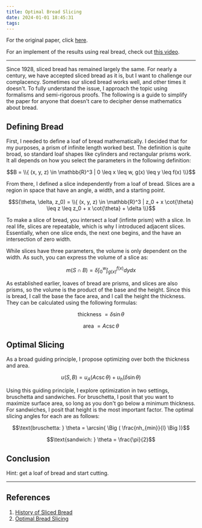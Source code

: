 ```yaml
---
title: Optimal Bread Slicing
date: 2024-01-01 18:45:31
tags:
---
```



For the original paper, click [here](/projects/optimal_slicing.pdf).

For an implement of the results using real bread, check out [this video](https://youtu.be/R6SYxpiGGJ0?si=PetWIvfnnBJfoWIo).

---

Since 1928, sliced bread has remained largely the same. For nearly a century, we have accepted sliced bread as it is, but I want to challenge our complacency. Sometimes our sliced bread works well, and other times it doesn't. To fully understand the issue, I approach the topic using formalisms and semi-rigorous proofs. The following is a guide to simplify the paper for anyone that doesn't care to decipher dense mathematics about bread.

## Defining Bread

First, I needed to define a loaf of bread mathematically. I decided that for my purposes, a prism of infinite length worked best. The definition is quite broad, so standard loaf shapes like cylinders and rectangular prisms work. It all depends on how you select the parameters in the following definition:

$$B = \\{ (x, y, z) \in \mathbb{R}^3 | 0 \leq x \leq w, g(x) \leq y \leq f(x) \\}$$

From there, I defined a slice independently from a loaf of bread. Slices are a region in space that have an angle, a width, and a starting point. 

$$S(\theta, \delta, z_0) =  \\{ (x, y, z) \in \mathbb{R}^3 |
z_0 + x \cot{\theta} \leq z \leq z_0 + x \cot{\theta} + \delta \\}$$

To make a slice of bread, you intersect a loaf (infinte prism) with a slice. In real life, slices are repeatable, which is why I introduced adjacent slices. Essentially, when one slice ends, the next one begins, and the have an intersection of zero width.

While slices have three parameters, the volume is only dependent on the width. As such, you can express the volume of a slice as:

$$m (S \cap B) = \delta \int_0^w \int_{g(x)}^{f(x)} dydx$$

As established earlier, loaves of bread are prisms, and slices are also prisms, so the volume is the product of the base and the height. Since this is bread, I call the base the face area, and I call the height the thickness. They can be calculated using the following formulas:

$$\text{thickness } =\delta \sin{\theta}$$

$$\text{area } =A \csc{\theta}$$

## Optimal Slicing

As a broad guiding principle, I propose optimizing over both the thickness and area. 

$$u(S, B) = u_A(A \csc{\theta}) + u_h(\delta \sin{\theta})$$

Using this guiding principle, I explore optimization in two settings, bruschetta and sandwiches. For bruschetta, I posit that you want to maximize surface area, so long as you don't go below a minimum thickness. For sandwiches, I posit that height is the most important factor. The optimal slicing angles for each are as follows: 

$$\text{bruschetta: } \theta = \arcsin{ \Big ( \frac{nh_{min}}{l} \Big )}$$

$$\text{sandwich: } \theta = \frac{\pi}{2}$$

## Conclusion

Hint: get a loaf of bread and start cutting.

---

## References

1. [History of Sliced Bread](http://www.historyofbread.com/bread-history/history-of-sliced-bread/)
2. [Optimal Bread Slicing](/projects/optimal_slicing.pdf)
